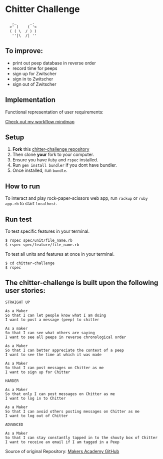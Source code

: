 Chitter Challenge
=================

```
   ,_      _.
  >' )    ( '<
  ( ( \  / ) )
   ''|\  /| ''  
```
## To improve:

- print out peep database in reverse order
- record time for peeps
- sign up for Zwitscher
- sign in to Zwitscher
- sign out of Zwitscher

## Implementation

Functional representation of user requirements:

[Check out my workflow mindmap]()

## Setup

1. **Fork** this [chitter-challenge repository](https://github.com/CorinneBosch/chitter-challenge.git) 
2. Then clone **your** fork to your computer.
3. Ensure you have `Ruby` and `rspec` installed. 
4. Run `gem install bundler` if you dont have bundler.
5. Once installed, run `bundle`.

## How to run

To interact and play rock-paper-scissors web app, run `rackup` or `ruby app.rb` to start `localhost`.

## Run test 

To test specific features in your terminal.
```
$ rspec spec/unit/file_name.rb
$ rspec spec/feature/file_name.rb
```
To test all units and features at once in your terminal.
```
$ cd chitter-challenge
$ rspec
```

## The chitter-challenge is built upon the following user stories:

```
STRAIGHT UP

As a Maker
So that I can let people know what I am doing  
I want to post a message (peep) to chitter

As a maker
So that I can see what others are saying  
I want to see all peeps in reverse chronological order

As a Maker
So that I can better appreciate the context of a peep
I want to see the time at which it was made

As a Maker
So that I can post messages on Chitter as me
I want to sign up for Chitter

HARDER

As a Maker
So that only I can post messages on Chitter as me
I want to log in to Chitter

As a Maker
So that I can avoid others posting messages on Chitter as me
I want to log out of Chitter

ADVANCED

As a Maker
So that I can stay constantly tapped in to the shouty box of Chitter
I want to receive an email if I am tagged in a Peep
```

Source of original Repository: [Makers Academy GitHub](https://github.com/makersacademy/chitter-challenge)

